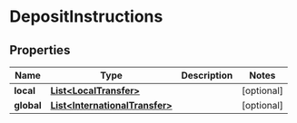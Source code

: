 

# DepositInstructions


## Properties

| Name | Type | Description | Notes |
|------------ | ------------- | ------------- | -------------|
|**local** | [**List&lt;LocalTransfer&gt;**](LocalTransfer.md) |  |  [optional] |
|**global** | [**List&lt;InternationalTransfer&gt;**](InternationalTransfer.md) |  |  [optional] |



